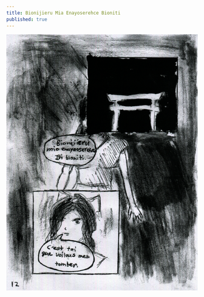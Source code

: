 ```yaml
---
title: Bionijieru Mia Enayoserehce Bioniti
published: true
---
```

![image](https://raw.githubusercontent.com/LWFlouisa/uploadedfairyalt/master/pages/chapter2/chapter2/page12.png)
